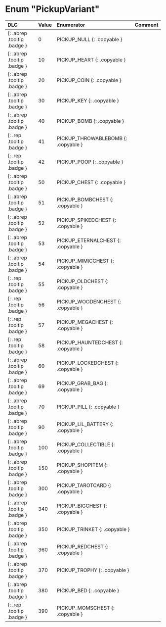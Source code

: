 # Enum "PickupVariant"
|DLC|Value|Enumerator|Comment|
|:--|:--|:--|:--|
|[ ](#){: .abrep .tooltip .badge }|0 |PICKUP_NULL {: .copyable } |  | 
|[ ](#){: .abrep .tooltip .badge }|10 |PICKUP_HEART {: .copyable } |  | 
|[ ](#){: .abrep .tooltip .badge }|20 |PICKUP_COIN {: .copyable } |  | 
|[ ](#){: .abrep .tooltip .badge }|30 |PICKUP_KEY {: .copyable } |  | 
|[ ](#){: .abrep .tooltip .badge }|40 |PICKUP_BOMB {: .copyable } |  | 
|[ ](#){: .rep .tooltip .badge }|41 |PICKUP_THROWABLEBOMB {: .copyable } |  | 
|[ ](#){: .rep .tooltip .badge }|42 |PICKUP_POOP {: .copyable } |  | 
|[ ](#){: .abrep .tooltip .badge }|50 |PICKUP_CHEST {: .copyable } |  | 
|[ ](#){: .abrep .tooltip .badge }|51 |PICKUP_BOMBCHEST {: .copyable } |  | 
|[ ](#){: .abrep .tooltip .badge }|52 |PICKUP_SPIKEDCHEST {: .copyable } |  | 
|[ ](#){: .abrep .tooltip .badge }|53 |PICKUP_ETERNALCHEST {: .copyable } |  | 
|[ ](#){: .abrep .tooltip .badge }|54 |PICKUP_MIMICCHEST {: .copyable } |  | 
|[ ](#){: .rep .tooltip .badge }|55 |PICKUP_OLDCHEST {: .copyable } |  | 
|[ ](#){: .rep .tooltip .badge }|56 |PICKUP_WOODENCHEST {: .copyable } |  | 
|[ ](#){: .rep .tooltip .badge }|57 |PICKUP_MEGACHEST {: .copyable } |  | 
|[ ](#){: .rep .tooltip .badge }|58 |PICKUP_HAUNTEDCHEST {: .copyable } |  | 
|[ ](#){: .abrep .tooltip .badge }|60 |PICKUP_LOCKEDCHEST {: .copyable } |  | 
|[ ](#){: .abrep .tooltip .badge }|69 |PICKUP_GRAB_BAG {: .copyable } |  | 
|[ ](#){: .abrep .tooltip .badge }|70 |PICKUP_PILL {: .copyable } |  | 
|[ ](#){: .abrep .tooltip .badge }|90 |PICKUP_LIL_BATTERY {: .copyable } |  | 
|[ ](#){: .abrep .tooltip .badge }|100 |PICKUP_COLLECTIBLE {: .copyable } |  | 
|[ ](#){: .abrep .tooltip .badge }|150 |PICKUP_SHOPITEM {: .copyable } |  | 
|[ ](#){: .abrep .tooltip .badge }|300 |PICKUP_TAROTCARD {: .copyable } |  | 
|[ ](#){: .abrep .tooltip .badge }|340 |PICKUP_BIGCHEST {: .copyable } |  | 
|[ ](#){: .abrep .tooltip .badge }|350 |PICKUP_TRINKET {: .copyable } |  | 
|[ ](#){: .abrep .tooltip .badge }|360 |PICKUP_REDCHEST {: .copyable } |  | 
|[ ](#){: .abrep .tooltip .badge }|370 |PICKUP_TROPHY {: .copyable } |  | 
|[ ](#){: .abrep .tooltip .badge }|380 |PICKUP_BED {: .copyable } |  | 
|[ ](#){: .rep .tooltip .badge }|390 |PICKUP_MOMSCHEST {: .copyable } |  | 